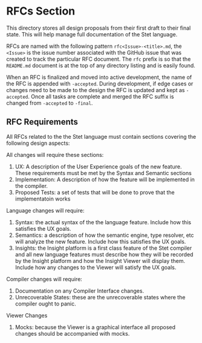 # RFCs Section
This directory stores all design proposals from their first draft 
to their final state. This will help manage full documentation of
the Stet language.

RFCs are named with the following pattern `rfc<Issue>-<title>.md`, the
`<Issue>` is the issue number associated with the GitHub issue that
was created to track the particular RFC document.  The `rfc` prefix
is so that the `README.md` document is at the top of any directory
listing and is easily found.

When an RFC is finalized and moved into active development, the name
of the RFC is appended with `-accepted`. During development, if 
edge cases or changes need to be made to the design the RFC is updated
and kept as `-accepted`.  Once all tasks are complete and merged
the RFC suffix is changed from `-accepted` to `-final`.

## RFC Requirements
All RFCs related to the the Stet language must contain sections 
covering the following design aspects:

All changes will require these sections:
1. UX: A description of the User Experience goals of the new feature.
These requirements must be met by the Syntax and Semantic sections
1. Implementation: A description of how the feature will be implemented 
in the compiler.
1. Proposed Tests: a set of tests that will be done to prove that the implementatoin
works

Language changes will require:
1. Syntax: the actual syntax of the the language feature. Include how
this satisfies the UX goals.
1. Semantics: a description of how the semantic engine, type resolver, etc
will analyze the new feature. Include how this satisfies the UX goals.
1. Insights: the Insight platform is a first class feature of the Stet
compiler and all new language features must describe how they will be
recorded by the Insight platform and how the Insight Viewer will display
them. Include how any changes to the Viewer will satisfy the UX goals.

Compiler changes will require:
1. Documentation on any Compiler Interface changes.
1. Unrecoverable States: these are the unrecoverable states where the compiler
ought to panic.

Viewer Changes
1. Mocks: because the Viewer is a graphical interface all proposed changes
should be accompanied with mocks.